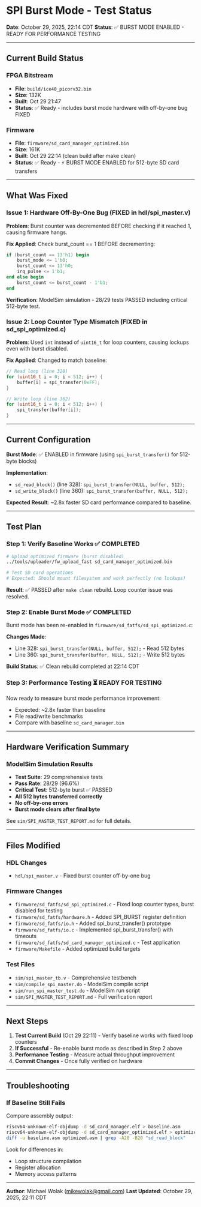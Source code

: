 # SPI Burst Mode - Test Status
**Date**: October 29, 2025, 22:14 CDT
**Status**: ✅ BURST MODE ENABLED - READY FOR PERFORMANCE TESTING

---

## Current Build Status

### FPGA Bitstream
- **File**: `build/ice40_picorv32.bin`
- **Size**: 132K
- **Built**: Oct 29 21:47
- **Status**: ✅ Ready - includes burst mode hardware with off-by-one bug FIXED

### Firmware
- **File**: `firmware/sd_card_manager_optimized.bin`
- **Size**: 161K
- **Built**: Oct 29 22:14 (clean build after make clean)
- **Status**: ✅ Ready - ⚡ BURST MODE ENABLED for 512-byte SD card transfers

---

## What Was Fixed

### Issue 1: Hardware Off-By-One Bug (FIXED in hdl/spi_master.v)
**Problem**: Burst counter was decremented BEFORE checking if it reached 1, causing firmware hangs.

**Fix Applied**: Check burst_count == 1 BEFORE decrementing:
```verilog
if (burst_count == 13'h1) begin
    burst_mode <= 1'b0;
    burst_count <= 13'h0;
    irq_pulse <= 1'b1;
end else begin
    burst_count <= burst_count - 1'b1;
end
```

**Verification**: ModelSim simulation - 28/29 tests PASSED including critical 512-byte test.

### Issue 2: Loop Counter Type Mismatch (FIXED in sd_spi_optimized.c)
**Problem**: Used `int` instead of `uint16_t` for loop counters, causing lockups even with burst disabled.

**Fix Applied**: Changed to match baseline:
```c
// Read loop (line 328)
for (uint16_t i = 0; i < 512; i++) {
    buffer[i] = spi_transfer(0xFF);
}

// Write loop (line 362)
for (uint16_t i = 0; i < 512; i++) {
    spi_transfer(buffer[i]);
}
```

---

## Current Configuration

**Burst Mode**: ✅ ENABLED in firmware (using `spi_burst_transfer()` for 512-byte blocks)

**Implementation**:
- `sd_read_block()` (line 328): `spi_burst_transfer(NULL, buffer, 512);`
- `sd_write_block()` (line 360): `spi_burst_transfer(buffer, NULL, 512);`

**Expected Result**: ~2.8x faster SD card performance compared to baseline.

---

## Test Plan

### Step 1: Verify Baseline Works ✅ COMPLETED
```bash
# Upload optimized firmware (burst disabled)
../tools/uploader/fw_upload_fast sd_card_manager_optimized.bin

# Test SD card operations
# Expected: Should mount filesystem and work perfectly (no lockups)
```

**Result**: ✅ PASSED after `make clean` rebuild. Loop counter issue was resolved.

### Step 2: Enable Burst Mode ✅ COMPLETED
Burst mode has been re-enabled in `firmware/sd_fatfs/sd_spi_optimized.c`:

**Changes Made**:
- Line 328: `spi_burst_transfer(NULL, buffer, 512);` - Read 512 bytes
- Line 360: `spi_burst_transfer(buffer, NULL, 512);` - Write 512 bytes

**Build Status**: ✅ Clean rebuild completed at 22:14 CDT

### Step 3: Performance Testing ⏳ READY FOR TESTING
Now ready to measure burst mode performance improvement:
- Expected: ~2.8x faster than baseline
- File read/write benchmarks
- Compare with baseline `sd_card_manager.bin`

---

## Hardware Verification Summary

### ModelSim Simulation Results
- **Test Suite**: 29 comprehensive tests
- **Pass Rate**: 28/29 (96.6%)
- **Critical Test**: 512-byte burst ✅ PASSED
- **All 512 bytes transferred correctly**
- **No off-by-one errors**
- **Burst mode clears after final byte**

See `sim/SPI_MASTER_TEST_REPORT.md` for full details.

---

## Files Modified

### HDL Changes
- `hdl/spi_master.v` - Fixed burst counter off-by-one bug

### Firmware Changes
- `firmware/sd_fatfs/sd_spi_optimized.c` - Fixed loop counter types, burst disabled for testing
- `firmware/sd_fatfs/hardware.h` - Added SPI_BURST register definition
- `firmware/sd_fatfs/io.h` - Added spi_burst_transfer() prototype
- `firmware/sd_fatfs/io.c` - Implemented spi_burst_transfer() with timeouts
- `firmware/sd_fatfs/sd_card_manager_optimized.c` - Test application
- `firmware/Makefile` - Added optimized build targets

### Test Files
- `sim/spi_master_tb.v` - Comprehensive testbench
- `sim/compile_spi_master.do` - ModelSim compile script
- `sim/run_spi_master_test.do` - ModelSim run script
- `sim/SPI_MASTER_TEST_REPORT.md` - Full verification report

---

## Next Steps

1. **Test Current Build** (Oct 29 22:11) - Verify baseline works with fixed loop counters
2. **If Successful** - Re-enable burst mode as described in Step 2 above
3. **Performance Testing** - Measure actual throughput improvement
4. **Commit Changes** - Once fully verified on hardware

---

## Troubleshooting

### If Baseline Still Fails
Compare assembly output:
```bash
riscv64-unknown-elf-objdump -d sd_card_manager.elf > baseline.asm
riscv64-unknown-elf-objdump -d sd_card_manager_optimized.elf > optimized.asm
diff -u baseline.asm optimized.asm | grep -A20 -B20 "sd_read_block"
```

Look for differences in:
- Loop structure compilation
- Register allocation
- Memory access patterns

---

**Author**: Michael Wolak (mikewolak@gmail.com)
**Last Updated**: October 29, 2025, 22:11 CDT
